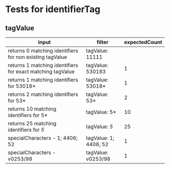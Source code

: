 # Tests for identifierTag

## tagValue

| input                                                      | filter                | expectedCount |
| ---------------------------------------------------------- | --------------------- | ------------- |
| returns 0 matching identifiers for non existing tagValue   | tagValue: 11111       |               |
| returns 1 matching identifiers for exact matching tagValue | tagValue: 530183      | 1             |
| returns 1 matching identifiers for 53018*                  | tagValue: 53018*      | 1             |
| returns 2 matching identifiers for 53*                     | tagValue: 53*         | 2             |
| returns 10 matching identifiers for 5*                     | tagValue: 5*          | 10            |
| returns 25 matching identifiers for *5*                    | tagValue: *5*         | 25            |
| specialCharacters - 1; 4406; 52                            | tagValue: 1; 4406; 52 | 1             |
| specialCharacters - v0253/98                               | tagValue: v0253/98    | 1             |